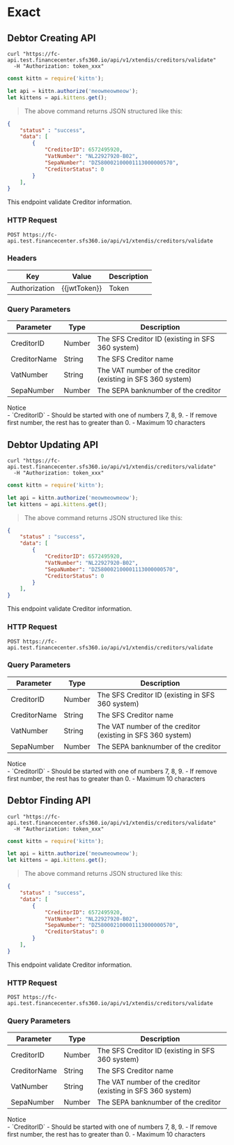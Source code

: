 # Exact

## Debtor Creating API

```shell
curl "https://fc-api.test.financecenter.sfs360.io/api/v1/xtendis/creditors/validate"
  -H "Authorization: token_xxx"
```

```javascript
const kittn = require('kittn');

let api = kittn.authorize('meowmeowmeow');
let kittens = api.kittens.get();
```

> The above command returns JSON structured like this:

```json
{
    "status" : "success",
    "data": [
        {
            "CreditorID": 6572495920,
            "VatNumber": "NL22927920-B02",
            "SepaNumber": "DZ580002100001113000000570",
            "CreditorStatus": 0
        }
    ],
}
```

This endpoint validate Creditor information.

### HTTP Request

`POST https://fc-api.test.financecenter.sfs360.io/api/v1/xtendis/creditors/validate`

### Headers
Key | Value | Description
--------- | ------- | -----------
Authorization | {{jwtToken}} | Token


### Query Parameters

Parameter | Type | Description
--------- | ------- | -----------
CreditorID | Number | The SFS Creditor ID (existing in SFS 360 system)
CreditorName | String | The SFS Creditor name
VatNumber | String | The VAT number of the creditor (existing in SFS 360 system)
SepaNumber | Number | The SEPA banknumber of the creditor

<aside class="notice">
Notice
</aside>
- `CreditorID`
    - Should be started with one of numbers 7, 8, 9.
    - If remove first number, the rest has to greater than 0.
    - Maximum 10 characters

## Debtor Updating API

```shell
curl "https://fc-api.test.financecenter.sfs360.io/api/v1/xtendis/creditors/validate"
  -H "Authorization: token_xxx"
```

```javascript
const kittn = require('kittn');

let api = kittn.authorize('meowmeowmeow');
let kittens = api.kittens.get();
```

> The above command returns JSON structured like this:

```json
{
    "status" : "success",
    "data": [
        {
            "CreditorID": 6572495920,
            "VatNumber": "NL22927920-B02",
            "SepaNumber": "DZ580002100001113000000570",
            "CreditorStatus": 0
        }
    ],
}
```

This endpoint validate Creditor information.

### HTTP Request

`POST https://fc-api.test.financecenter.sfs360.io/api/v1/xtendis/creditors/validate`

### Query Parameters

Parameter | Type | Description
--------- | ------- | -----------
CreditorID | Number | The SFS Creditor ID (existing in SFS 360 system)
CreditorName | String | The SFS Creditor name
VatNumber | String | The VAT number of the creditor (existing in SFS 360 system)
SepaNumber | Number | The SEPA banknumber of the creditor

<aside class="notice">
Notice
</aside>
- `CreditorID`
    - Should be started with one of numbers 7, 8, 9.
    - If remove first number, the rest has to greater than 0.
    - Maximum 10 characters


## Debtor Finding API

```shell
curl "https://fc-api.test.financecenter.sfs360.io/api/v1/xtendis/creditors/validate"
  -H "Authorization: token_xxx"
```

```javascript
const kittn = require('kittn');

let api = kittn.authorize('meowmeowmeow');
let kittens = api.kittens.get();
```

> The above command returns JSON structured like this:

```json
{
    "status" : "success",
    "data": [
        {
            "CreditorID": 6572495920,
            "VatNumber": "NL22927920-B02",
            "SepaNumber": "DZ580002100001113000000570",
            "CreditorStatus": 0
        }
    ],
}
```

This endpoint validate Creditor information.

### HTTP Request

`POST https://fc-api.test.financecenter.sfs360.io/api/v1/xtendis/creditors/validate`

### Query Parameters

Parameter | Type | Description
--------- | ------- | -----------
CreditorID | Number | The SFS Creditor ID (existing in SFS 360 system)
CreditorName | String | The SFS Creditor name
VatNumber | String | The VAT number of the creditor (existing in SFS 360 system)
SepaNumber | Number | The SEPA banknumber of the creditor

<aside class="notice">
Notice
</aside>
- `CreditorID`
    - Should be started with one of numbers 7, 8, 9.
    - If remove first number, the rest has to greater than 0.
    - Maximum 10 characters


